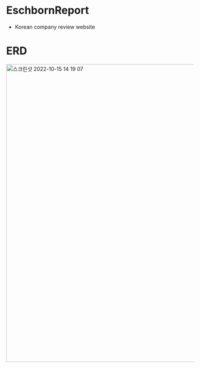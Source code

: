 # EschbornReport
- Korean company review website

# ERD

<img width="800" alt="스크린샷 2022-10-15 14 19 07" src="https://user-images.githubusercontent.com/92393851/195985991-b24e3157-8a70-4c2a-9965-6a2cb970d8e6.png">
